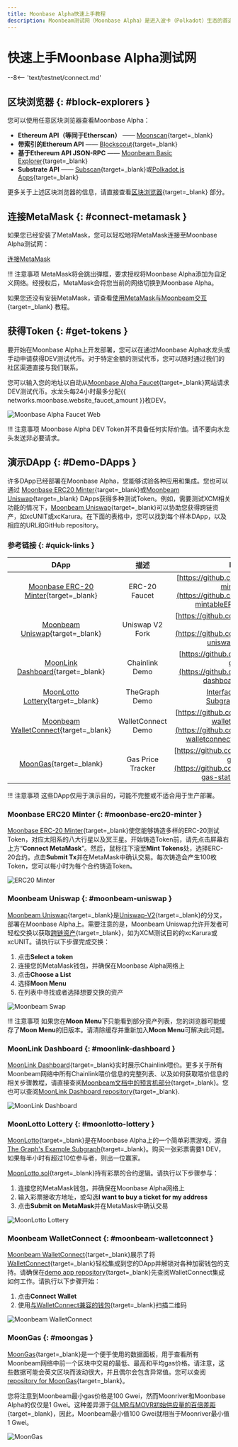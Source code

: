 ```yaml
---
title: Moonbase Alpha快速上手教程
description: Moonbeam测试网（Moonbase Alpha）是进入波卡（Polkadot）生态的首选入口。通过此教程学习如何连接至Moonbase Alpha测试网。
---
```


# 快速上手Moonbase Alpha测试网

--8<-- 'text/testnet/connect.md'

## 区块浏览器 {: #block-explorers }

您可以使用任意区块浏览器查看Moonbase Alpha：

 - **Ethereum API（等同于Etherscan）** —— [Moonscan](https://moonbase.moonscan.io/){target=_blank}
 - **带索引的Ethereum API** —— [Blockscout](https://moonbase-blockscout.testnet.moonbeam.network/){target=_blank}
 - **基于Ethereum API JSON-RPC** —— [Moonbeam Basic Explorer](https://moonbeam-explorer.netlify.app/?network=MoonbaseAlpha){target=_blank}
 - **Substrate API** —— [Subscan](https://moonbase.subscan.io/){target=_blank}或[Polkadot.js Apps](https://polkadot.js.org/apps/?rpc=wss%3A%2F%2Fwss.api.moonbase.moonbeam.network#/explorer){target=_blank}

更多关于上述区块浏览器的信息，请直接查看[区块浏览器](/builders/get-started/explorers/){target=_blank} 部分。

## 连接MetaMask {: #connect-metamask }

如果您已经安装了MetaMask，您可以轻松地将MetaMask连接至Moonbase Alpha测试网：

<div class="button-wrapper">
    <a href="#" class="md-button connectMetaMask" value="moonbase">连接MetaMask</a>
</div>

!!! 注意事项
    MetaMask将会跳出弹框，要求授权将Moonbase Alpha添加为自定义网络。经授权后，MetaMask会将您当前的网络切换到Moonbase Alpha。

如果您还没有安装MetaMask，请查看[使用MetaMask与Moonbeam交互](/tokens/connect/metamask/){target=_blank} 教程。

## 获得Token {: #get-tokens }

要开始在Moonbase Alpha上开发部署，您可以在通过Moonbase Alpha水龙头或手动申请获得DEV测试代币。对于特定金额的测试代币，您可以随时通过我们的社区渠道直接与我们联系。

您可以输入您的地址以自动从[Moonbase Alpha Faucet](https://apps.moonbeam.network/moonbase-alpha/faucet/){target=_blank}网站请求DEV测试代币。水龙头每24小时最多分配{{ networks.moonbase.website_faucet_amount }}枚DEV。

![Moonbase Alpha Faucet Web](/images/builders/get-started/networks/moonbase/moonbase-1.png)

!!! 注意事项
    Moonbase Alpha DEV Token并不具备任何实际价值。请不要向水龙头发送非必要请求。

## 演示DApp {: #Demo-DApps }

许多DApp已经部署在Moonbase Alpha，您能够试验各种应用和集成。您也可以通过 [Moonbase ERC20 Minter](https://moonbase-minterc20.netlify.app/){target=_blank}或[Moonbeam Uniswap](https://moonbeam-swap.netlify.app/#/swap){target=_blank} DApps获得多种测试Token。例如，需要测试XCM相关功能的情况下，[Moonbeam Uniswap](https://moonbeam-swap.netlify.app/#/swap){target=_blank}可以协助您获得跨链资产，如xcUNIT或xcKarura。在下面的表格中，您可以找到每个样本DApp，以及相应的URL和GitHub repository。

### 参考链接 {: #quick-links } 

|                                           DApp                                            |        描述        |                                                                        Repository                                                                        |
|:-----------------------------------------------------------------------------------------:|:------------------:|:--------------------------------------------------------------------------------------------------------------------------------------------------------:|
|     [Moonbase ERC-20 Minter](https://moonbase-minterc20.netlify.app/){target=_blank}      |   ERC-20 Faucet    |                [https://github.com/PureStake/moonbase-mintableERC20](https://github.com/PureStake/moonbase-mintableERC20){target=_blank}                 |
|        [Moonbeam Uniswap](https://moonbeam-swap.netlify.app/#/swap){target=_blank}        |  Uniswap V2 Fork   |                      [https://github.com/PureStake/moonbeam-uniswap](https://github.com/PureStake/moonbeam-uniswap){target=_blank}                       |
|       [MoonLink Dashboard](https://moonlink-dashboard.netlify.app/){target=_blank}        |   Chainlink Demo   |                    [https://github.com/PureStake/moonlink-dashboard](https://github.com/PureStake/moonlink-dashboard){target=_blank}                     |
|        [MoonLotto Lottery](https://moonbase-moonlotto.netlify.app/){target=_blank}        |   TheGraph Demo    | [Interface](https://github.com/PureStake/moonlotto-interface){target=_blank}, [Subgraph](https://github.com/PureStake/moonlotto-subgraph){target=_blank} |
| [Moonbeam WalletConnect](https://moonbeam-walletconnect-demo.netlify.app/){target=_blank} | WalletConnect Demo |           [https://github.com/PureStake/moonbeam-walletconnect-demo](https://github.com/PureStake/moonbeam-walletconnect-demo){target=_blank}            |
|              [MoonGas](https://moonbeam-gasinfo.netlify.app/){target=_blank}              | Gas Price Tracker  |                 [https://github.com/albertov19/moonbeam-gas-station](https://github.com/albertov19/moonbeam-gas-station){target=_blank}                  |

!!! 注意事项
    这些DApp仅用于演示目的，可能不完整或不适合用于生产部署。

### Moonbase ERC20 Minter {: #moonbase-erc20-minter } 

[Moonbase ERC-20 Minter](https://moonbase-minterc20.netlify.app/){target=_blank}使您能够铸造多样的ERC-20测试Token，对应太阳系的八大行星以及冥王星。开始铸造Token前，请先点击屏幕右上方“**Connect MetaMask**”。然后，鼠标往下滚至**Mint Tokens**处，选择ERC-20合约。点击**Submit Tx**并在MetaMask中确认交易。每次铸造会产生100枚Token，您可以每小时为每个合约铸造Token。

![ERC20 Minter](/images/builders/get-started/networks/moonbase/moonbase-2.png)

### Moonbeam Uniswap {: #moonbeam-uniswap } 

[Moonbeam Uniswap](https://moonbeam-swap.netlify.app/#/swap){target=_blank}是[Uniswap-V2](https://uniswap.org/blog/uniswap-v2){target=_blank}的分叉，部署在Moonbase Alpha上。需要注意的是，Moonbeam Uniswap允许开发者可轻松交换以获取[跨链资产](/builders/xcm/xc20/){target=_blank}，如为XCM测试目的的xcKarura或xcUNIT。请执行以下步骤完成交换：

1. 点击**Select a token**
2. 连接您的MetaMask钱包，并确保在Moonbase Alpha网络上
3. 点击**Choose a List** 
4. 选择**Moon Menu** 
5. 在列表中寻找或者选择想要交换的资产

![Moonbeam Swap](/images/builders/get-started/networks/moonbase/moonbase-3.png)

!!! 注意事项
    如果您在**Moon Menu**下只能看到部分资产列表，您的浏览器可能缓存了**Moon Menu**的旧版本。请清除缓存并重新加入**Moon Menu**可解决此问题。

### MoonLink Dashboard {: #moonlink-dashboard } 

[MoonLink Dashboard](https://moonlink-dashboard.netlify.app/){target=_blank}实时展示Chainlink喂价。更多关于所有Moonbeam网络中所有Chainlink喂价信息的完整列表、以及如何获取喂价信息的相关步骤教程，请直接查阅[Moonbeam文档中的预言机部分](/builders/integrations/oracles/chainlink/){target=_blank}。您也可以查阅[MoonLink Dashboard repository](https://github.com/PureStake/moonlink-dashboard){target=_blank}. 

![MoonLink Dashboard](/images/builders/get-started/networks/moonbase/moonbase-4.png)

### MoonLotto Lottery {: #moonlotto-lottery } 

[MoonLotto](https://moonbase-moonlotto.netlify.app/){target=_blank}是在Moonbase Alpha上的一个简单彩票游戏，源自[The Graph's Example Subgraph](https://github.com/graphprotocol/example-subgraph){target=_blank}。购买一张彩票需要1 DEV，如果每半小时有超过10位参与者，则出一位赢家。

[MoonLotto.sol](https://github.com/PureStake/moonlotto-subgraph/blob/main/contracts/MoonLotto.sol){target=_blank}持有彩票的合约逻辑。请执行以下步骤参与：

1. 连接您的MetaMask钱包，并确保在Moonbase Alpha网络上
2. 输入彩票接收方地址，或勾选**I want to buy a ticket for my address**
3. 点击**Submit on MetaMask**并在MetaMask中确认交易

![MoonLotto Lottery](/images/builders/get-started/networks/moonbase/moonbase-5.png)

### Moonbeam WalletConnect {: #moonbeam-walletconnect } 

[Moonbeam WalletConnect](https://moonbeam-walletconnect-demo.netlify.app/){target=_blank}展示了将[WalletConnect](https://walletconnect.com/){target=_blank}轻松集成到您的DApp并解锁对各种加密钱包的支持。请确保在[demo app repository](https://github.com/PureStake/moonbeam-walletconnect-demo){target=_blank}先查阅WalletConnect集成如何工作。请执行以下步骤开始：

1. 点击**Connect Wallet**
2. 使用[与WalletConnect兼容的钱包](https://explorer.walletconnect.com/registry?type=wallet){target=_blank}扫描二维码

![Moonbeam WalletConnect](/images/builders/get-started/networks/moonbase/moonbase-6.png)

### MoonGas {: #moongas } 

[MoonGas](https://moonbeam-gasinfo.netlify.app/){target=_blank}是一个便于使用的数据面板，用于查看所有Moonbeam网络中前一个区块中交易的最低、最高和平均gas价格。请注意，这些数据可能会英文区块而波动很大，并且偶尔会包含异常值。您可以查阅[repository for MoonGas](https://github.com/albertov19/moonbeam-gas-station){target=_blank}。

您将注意到Moonbeam最小gas价格是100 Gwei，然而Moonriver和Moonbase Alpha的仅仅是1 Gwei。这种差异源于[GLMR与MOVR初始供应量的百倍差距](https://moonbeam.foundation/news/moonbeam-community-announcement/){target=_blank}，因此，Moonbeam最小值100 Gwei就相当于Moonriver最小值1 Gwei。

![MoonGas](/images/builders/get-started/networks/moonbase/moonbase-7.png)
